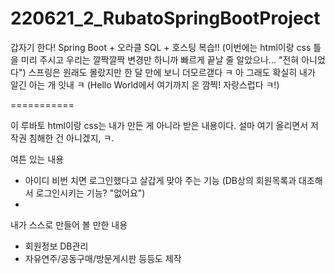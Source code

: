 # 220621_2_RubatoSpringBootProject
갑자기 한다! Spring Boot + 오라클 SQL + 호스팅 복습!! (이번에는 html이랑 css 틀을 미리 주시고 우리는 깔짝깔짝 변경만 하니까 빠르게 끝날 줄 알았으나... "전혀 아니었다")
스프링은 원래도 몰랐지만 한 달 만에 보니 더모르갣다 ㅋ 아 그래도 확실히 내가 알긴 아는 개 잇내 ㅋ
(Hello World에서 여기까지 온 깜찍! 자랑스럽다 ㅋ!)

===========

이 루바토 html이랑 css는 내가 만든 게 아니라 받은 내용이다. 설마 여기 올리면서 저작권 침해한 건 아니겠지, ㅋ.

여튼 있는 내용
- 아이디 비번 치면 로그인했다고 살갑게 맞아 주는 기능 (DB상의 회원목록과 대조해서 로그인시키는 기능? "없어요")
- 


내가 스스로 만들어 볼 만한 내용
- 회원정보 DB관리
- 자유연주/공동구매/방문게시판 등등도 제작
